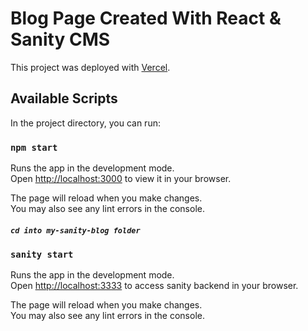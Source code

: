 # Blog Page Created With React & Sanity CMS

This project was deployed with [Vercel](https://sanity-blog-beta-nine.vercel.app/).

## Available Scripts

In the project directory, you can run:

### `npm start`

Runs the app in the development mode.\
Open [http://localhost:3000](http://localhost:3000) to view it in your browser.

The page will reload when you make changes.\
You may also see any lint errors in the console.

##### `cd into my-sanity-blog folder`

### `sanity start`

Runs the app in the development mode.\
Open [http://localhost:3333](http://localhost:3333) to access sanity backend in your browser.

The page will reload when you make changes.\
You may also see any lint errors in the console.
